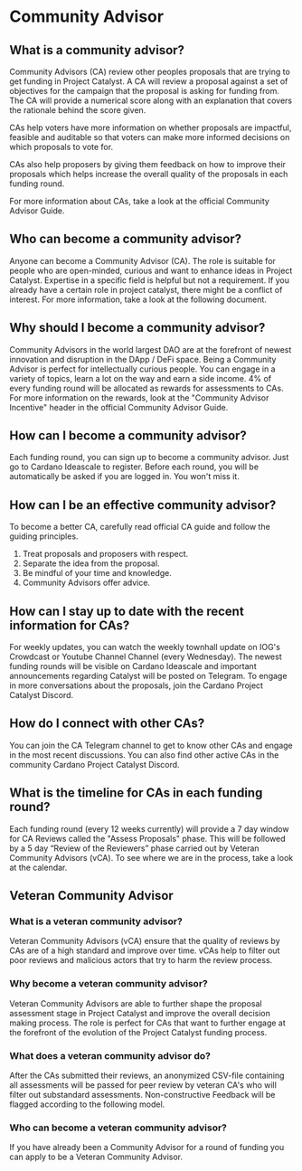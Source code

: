 Community Advisor
=================
## What is a community advisor?

Community Advisors (CA) review other peoples proposals that are trying to get funding in Project Catalyst. A CA will review a proposal against a set of objectives for the campaign that the proposal is asking for funding from. The CA will provide a numerical score along with an explanation that covers the rationale behind the score given.

CAs help voters have more information on whether proposals are impactful, feasible and auditable so that voters can make more informed decisions on which proposals to vote for.

CAs also help proposers by giving them feedback on how to improve their proposals which helps increase the overall quality of the proposals in each funding round.

For more information about CAs, take a look at the official Community Advisor Guide.

## Who can become a community advisor?

Anyone can become a Community Advisor (CA). The role is suitable for people who are open-minded, curious and want to enhance ideas in Project Catalyst. Expertise in a specific field is helpful but not a requirement. If you already have a certain role in project catalyst, there might be a conflict of interest. For more information, take a look at the following document.

## Why should I become a community advisor?

Community Advisors in the world largest DAO are at the forefront of newest innovation and disruption in the DApp / DeFi space. Being a Community Advisor is perfect for intellectually curious people. You can engage in a variety of topics, learn a lot on the way and earn a side income. 4% of every funding round will be allocated as rewards for assessments to CAs. For more information on the rewards, look at the "Community Advisor Incentive" header in the official Community Advisor Guide.

## How can I become a community advisor?

Each funding round, you can sign up to become a community advisor. Just go to Cardano Ideascale to register. Before each round, you will be automatically be asked if you are logged in. You won't miss it.

## How can I be an effective community advisor?

To become a better CA, carefully read official CA guide and follow the guiding principles.

1. Treat proposals and proposers with respect.
2. Separate the idea from the proposal.
3. Be mindful of your time and knowledge.
4. Community Advisors offer advice.

## How can I stay up to date with the recent information for CAs?

For weekly updates, you can watch the weekly townhall update on IOG's Crowdcast or Youtube Channel Channel (every Wednesday). The newest funding rounds will be visible on Cardano Ideascale and important announcements regarding Catalyst will be posted on Telegram. To engage in more conversations about the proposals, join the Cardano Project Catalyst Discord.

## How do I connect with other CAs?

You can join the CA Telegram channel to get to know other CAs and engage in the most recent discussions. You can also find other active CAs in the community Cardano Project Catalyst Discord.

## What is the timeline for CAs in each funding round?

Each funding round (every 12 weeks currently) will provide a 7 day window for CA Reviews called the "Assess Proposals" phase. This will be followed by a 5 day “Review of the Reviewers” phase carried out by Veteran Community Advisors (vCA). To see where we are in the process, take a look at the calendar.

## Veteran Community Advisor
### What is a veteran community advisor?

Veteran Community Advisors (vCA) ensure that the quality of reviews by CAs are of a high standard and improve over time. vCAs help to filter out poor reviews and malicious actors that try to harm the review process.

### Why become a veteran community advisor?

Veteran Community Advisors are able to further shape the proposal assessment stage in Project Catalyst and improve the overall decision making process. The role is perfect for CAs that want to further engage at the forefront of the evolution of the Project Catalyst funding process.

### What does a veteran community advisor do?

After the CAs submitted their reviews, an anonymized CSV-file containing all assessments will be passed for peer review by veteran CA's who will filter out substandard assessments. Non-constructive Feedback will be flagged according to the following model.

### Who can become a veteran community advisor?

If you have already been a Community Advisor for a round of funding you can apply to be a Veteran Community Advisor.